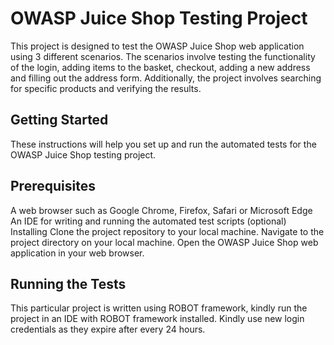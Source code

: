 # OWASP Juice Shop Testing Project

This project is designed to test the OWASP Juice Shop web application using 3 different scenarios. The scenarios involve testing the functionality of the login, adding items to the basket, checkout, adding a new address and filling out the address form. Additionally, the project involves searching for specific products and verifying the results.

## Getting Started
These instructions will help you set up and run the automated tests for the OWASP Juice Shop testing project.

## Prerequisites
A web browser such as Google Chrome, Firefox, Safari or Microsoft Edge
An IDE for writing and running the automated test scripts (optional)
Installing
Clone the project repository to your local machine.
Navigate to the project directory on your local machine.
Open the OWASP Juice Shop web application in your web browser.

## Running the Tests
This particular project is written using ROBOT framework, kindly run the project in an IDE with ROBOT framework installed.
Kindly use new login credentials as they expire after every 24 hours.